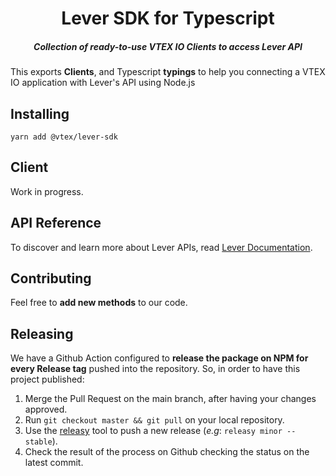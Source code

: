 <h1 align="center">
  Lever SDK for Typescript
</h1>
<h5 align="center">Collection of <i>ready-to-use</i> VTEX IO Clients to access Lever API</h5>

This exports **Clients**, and Typescript **typings** to help you connecting a VTEX IO application with Lever's API using Node.js

## Installing

```
yarn add @vtex/lever-sdk
```

## Client

Work in progress.

## API Reference

To discover and learn more about Lever APIs, read [Lever Documentation](https://hire.lever.co/developer/documentation).

## Contributing

Feel free to **add new methods** to our code.

## Releasing

We have a Github Action configured to **release the package on NPM for every Release tag** pushed into the repository. So, in order to have this project published:
1. Merge the Pull Request on the main branch, after having your changes approved.
2. Run `git checkout master && git pull` on your local repository.
3. Use the [releasy](https://www.npmjs.com/package/releasy) tool to push a new release (_e.g_: `releasy minor --stable`).
4. Check the result of the process on Github checking the status on the latest commit.
